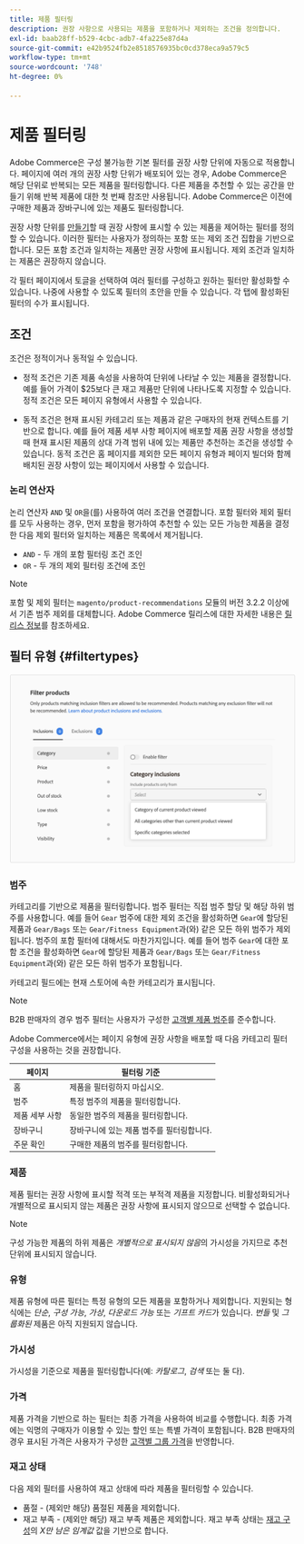 ```yaml
---
title: 제품 필터링
description: 권장 사항으로 사용되는 제품을 포함하거나 제외하는 조건을 정의합니다.
exl-id: baab28ff-b529-4cbc-adb7-4fa225e87d4a
source-git-commit: e42b9524fb2e8518576935bc0cd378eca9a579c5
workflow-type: tm+mt
source-wordcount: '748'
ht-degree: 0%

---
```


# 제품 필터링

Adobe Commerce은 구성 불가능한 기본 필터를 권장 사항 단위에 자동으로 적용합니다. 페이지에 여러 개의 권장 사항 단위가 배포되어 있는 경우, Adobe Commerce은 해당 단위로 반복되는 모든 제품을 필터링합니다. 다른 제품을 추천할 수 있는 공간을 만들기 위해 반복 제품에 대한 첫 번째 참조만 사용됩니다. Adobe Commerce은 이전에 구매한 제품과 장바구니에 있는 제품도 필터링합니다.

권장 사항 단위를 [만들기](create.md)할 때 권장 사항에 표시할 수 있는 제품을 제어하는 필터를 정의할 수 있습니다. 이러한 필터는 사용자가 정의하는 포함 또는 제외 조건 집합을 기반으로 합니다. 모든 포함 조건과 일치하는 제품만 권장 사항에 표시됩니다. 제외 조건과 일치하는 제품은 권장하지 않습니다.

각 필터 페이지에서 토글을 선택하여 여러 필터를 구성하고 원하는 필터만 활성화할 수 있습니다. 나중에 사용할 수 있도록 필터의 초안을 만들 수 있습니다. 각 탭에 활성화된 필터의 수가 표시됩니다.

## 조건

조건은 정적이거나 동적일 수 있습니다.

- 정적 조건은 기존 제품 속성을 사용하여 단위에 나타날 수 있는 제품을 결정합니다. 예를 들어 가격이 $25보다 큰 재고 제품만 단위에 나타나도록 지정할 수 있습니다. 정적 조건은 모든 페이지 유형에서 사용할 수 있습니다.

- 동적 조건은 현재 표시된 카테고리 또는 제품과 같은 구매자의 현재 컨텍스트를 기반으로 합니다. 예를 들어 제품 세부 사항 페이지에 배포할 제품 권장 사항을 생성할 때 현재 표시된 제품의 상대 가격 범위 내에 있는 제품만 추천하는 조건을 생성할 수 있습니다. 동적 조건은 홈 페이지를 제외한 모든 페이지 유형과 페이지 빌더와 함께 배치된 권장 사항이 있는 페이지에서 사용할 수 있습니다.

### 논리 연산자

논리 연산자 `AND` 및 `OR`을(를) 사용하여 여러 조건을 연결합니다. 포함 필터와 제외 필터를 모두 사용하는 경우, 먼저 포함을 평가하여 추천할 수 있는 모든 가능한 제품을 결정한 다음 제외 필터와 일치하는 제품은 목록에서 제거됩니다.

- `AND` - 두 개의 포함 필터링 조건 조인
- `OR` - 두 개의 제외 필터링 조건에 조인

>[!NOTE]
>
> 포함 및 제외 필터는 `magento/product-recommendations` 모듈의 버전 3.2.2 이상에서 기존 범주 제외를 대체합니다. Adobe Commerce 릴리스에 대한 자세한 내용은 [릴리스 정보](release-notes.md)를 참조하세요.

## 필터 유형 {#filtertypes}

![필터](assets/rec-conditions.png)

### 범주

카테고리를 기반으로 제품을 필터링합니다. 범주 필터는 직접 범주 할당 및 해당 하위 범주를 사용합니다. 예를 들어 `Gear` 범주에 대한 제외 조건을 활성화하면 `Gear`에 할당된 제품과 `Gear/Bags` 또는 `Gear/Fitness Equipment`과(와) 같은 모든 하위 범주가 제외됩니다. 범주의 포함 필터에 대해서도 마찬가지입니다. 예를 들어 범주 `Gear`에 대한 포함 조건을 활성화하면 `Gear`에 할당된 제품과 `Gear/Bags` 또는 `Gear/Fitness Equipment`과(와) 같은 모든 하위 범주가 포함됩니다.

카테고리 필드에는 현재 스토어에 속한 카테고리가 표시됩니다.

>[!NOTE]
>
>B2B 판매자의 경우 범주 필터는 사용자가 구성한 [고객별 제품 범주](https://experienceleague.adobe.com/docs/commerce-admin/catalog/categories/category-permissions.html)를 준수합니다.

Adobe Commerce에서는 페이지 유형에 권장 사항을 배포할 때 다음 카테고리 필터 구성을 사용하는 것을 권장합니다.

| 페이지 | 필터링 기준 |
|---|---|
| 홈 | 제품을 필터링하지 마십시오. |
| 범주 | 특정 범주의 제품을 필터링합니다. |
| 제품 세부 사항 | 동일한 범주의 제품을 필터링합니다. |
| 장바구니 | 장바구니에 있는 제품 범주를 필터링합니다. |
| 주문 확인 | 구매한 제품의 범주를 필터링합니다. |

### 제품

제품 필터는 권장 사항에 표시할 적격 또는 부적격 제품을 지정합니다. 비활성화되거나 개별적으로 표시되지 않는 제품은 권장 사항에 표시되지 않으므로 선택할 수 없습니다.

>[!NOTE]
>
>구성 가능한 제품의 하위 제품은 _개별적으로 표시되지 않음_&#x200B;의 가시성을 가지므로 추천 단위에 표시되지 않습니다.

### 유형

제품 유형에 따른 필터는 특정 유형의 모든 제품을 포함하거나 제외합니다. 지원되는 형식에는 _단순_, _구성 가능_, _가상_, _다운로드 가능_ 또는 _기프트 카드_&#x200B;가 있습니다. _번들_ 및 _그룹화된_ 제품은 아직 지원되지 않습니다.

### 가시성

가시성을 기준으로 제품을 필터링합니다(예: _카탈로그_, _검색_ 또는 둘 다).

### 가격

제품 가격을 기반으로 하는 필터는 최종 가격을 사용하여 비교를 수행합니다. 최종 가격에는 익명의 구매자가 이용할 수 있는 할인 또는 특별 가격이 포함됩니다. B2B 판매자의 경우 표시된 가격은 사용자가 구성한 [고객별 그룹 가격](https://experienceleague.adobe.com/docs/commerce-admin/catalog/products/pricing/pricing-advanced.html)을 반영합니다.

### 재고 상태

다음 제외 필터를 사용하여 재고 상태에 따라 제품을 필터링할 수 있습니다.

- 품절 - (제외만 해당) 품절된 제품을 제외합니다.
- 재고 부족 - (제외만 해당) 재고 부족 제품은 제외합니다. 재고 부족 상태는 [재고 구성](https://experienceleague.adobe.com/docs/commerce-admin/config/catalog/inventory.html)의 _X만 남은 임계값_ 값을 기반으로 합니다.
